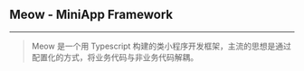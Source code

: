 ## Meow - MiniApp Framework 

---

> Meow 是一个用 Typescript 构建的类小程序开发框架，主流的思想是通过配置化的方式，将业务代码与非业务代码解耦。



